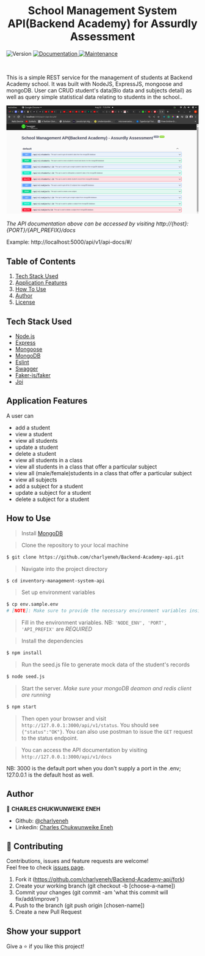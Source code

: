 <h1 align="center">School Management System API(Backend Academy) for Assurdly Assessment</h1>
<p>
  <img alt="Version" src="https://img.shields.io/badge/version-1.0.0-blue.svg?cacheSeconds=2592000" />
  <a href="https://github.com/charlyeneh/Backend-Academy-api/tree/app_development#readme" target="_blank">
    <img alt="Documentation" src="https://img.shields.io/badge/documentation-yes-brightgreen.svg" />
  </a>
  <a href="https://github.com/charlyeneh/Backend-Academy-api/commit-activity" target="_blank">
    <img alt="Maintenance" src="https://img.shields.io/badge/Maintained%3F-yes-green.svg" />
  </a>
</p>

<br>

This is a simple REST service for the management of students at Backend Academy school. It was built with NodeJS, ExpressJS, mongoose and mongoDB. User can CRUD student's data(Bio data and subjects detail) as well as query simple statistical data relating to students in the school..

![API Documentation](./utils/image.png)

_The API documentation above can be accessed by visiting http://{host}:{PORT}/{API_PREFIX}/docs_

Example: http://localhost:5000/api/v1/api-docs/#/

## Table of Contents

1. <a href="#tech-stack-used">Tech Stack Used</a>
2. <a href="#application-features">Application Features</a>
3. <a href="#how-to-use">How To Use</a>
4. <a href="#author">Author</a>
5. <a href="#license">License</a>

## Tech Stack Used

- [Node.js](https://nodejs.org/)
- [Express](https://expressjs.com/)
- [Mongoose](https://mongoosejs.com/docs/)
- [MongoDB](https://www.mongodb.com/what-is-mongodb)
- [Eslint](https://eslint.org/)
- [Swagger](https://swagger.io/)
- [Faker-js/faker](https://www.npmjs.com/package/@faker-js/faker)
- [Joi](https://www.npmjs.com/package/joi)

## Application Features

A user can

- add a student
- view a student
- view all students
- update a student
- delete a student
- view all students in a class
- view all students in a class that offer a particular subject
- view all (male/female)students in a class that offer a particular subject
- view all subjects
- add a subject for a student
- update a subject for a student
- delete a subject for a student

## How to Use

> Install [MongoDB](https://www.mongodb.com/what-is-mongodb)

> Clone the repository to your local machine

```sh
$ git clone https://github.com/charlyeneh/Backend-Academy-api.git
```

> Navigate into the project directory

```sh
$ cd inventory-management-system-api
```

> Set up environment variables

```sh
$ cp env.sample.env
# [NOTE]: Make sure to provide the necessary environment variables inside the .env file
```

> Fill in the environment variables. NB: `'NODE_ENV', 'PORT', 'API_PREFIX'` are _REQUIRED_

> Install the dependencies

```sh
$ npm install
```

> Run the seed.js file to generate mock data of the student's records

```sh
$ node seed.js
```

> Start the server. _Make sure your mongoDB deamon and redis client are running_

```sh
$ npm start
```

> Then open your browser and visit `http://127.0.0.1:3000/api/v1/status`. You should see `{"status":"OK"}`. You can also use postman to issue the `GET` request to the status endpoint.

> You can access the API documentation by visiting `http://127.0.0.1:3000/api/v1/docs`

NB: 3000 is the default port when you don't supply a port in the .env; 127.0.0.1 is the default host as well.

## Author

👤 **CHARLES CHUKWUNWEIKE ENEH**

- Github: [@charlyeneh](https://github.com/charlyeneh)
- Linkedin: [Charles Chukwunweike Eneh](https://www.linkedin.com/in/charles-chukwunweike-eneh/)

## 🤝 Contributing

Contributions, issues and feature requests are welcome!<br />Feel free to check [issues page](https://github.com/charlyeneh/Backend-Academy-api/issues).

1. Fork it (https://github.com/charlyeneh/Backend-Academy-api/fork)
2. Create your working branch (git checkout -b [choose-a-name])
3. Commit your changes (git commit -am 'what this commit will fix/add/improve')
4. Push to the branch (git push origin [chosen-name])
5. Create a new Pull Request

## Show your support

Give a ⭐️ if you like this project!
